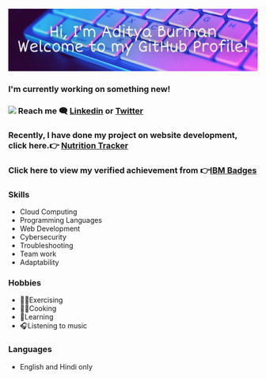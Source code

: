 ![Header](https://github.com/AdityaBurman/AdityaBurman/blob/main/AdityaBurman.jpg)
### I'm currently working on something new!
### <img src="https://media.giphy.com/media/hvRJCLFzcasrR4ia7z/giphy.gif" width="25px"> Reach me 🗨 <a href="https://www.linkedin.com/in/aditya-burman-240196/" target="_blank">Linkedin</a> or <a href="https://twitter.com/Aditya_Burman_/" target="_blank">Twitter</a>
### Recently, I have done my project on website development, click here.👉 <a href="https://adityaburman.github.io/nutritiontracker/" target="_blank">Nutrition Tracker</a>
### Click here to view my verified achievement from 👉<a href="https://www.credly.com/users/aditya-burman.2ea540c4/" target="_blank">IBM Badges</a>
### Skills
- Cloud Computing
- Programming Languages
- Web Development
- Cybersecurity
- Troubleshooting
- Team work
- Adaptability
### Hobbies
- 🏋️‍♀️Exercising
- 👨‍🍳Cooking
- 📖Learning
- 🎧Listening to music
### Languages 
- English and Hindi only
<!---
AdityaBurman/AdityaBurman is a ✨ special ✨ repository because its `README.md` (this file) appears on your GitHub profile.
You can click the Preview link to take a look at your changes.
--->
